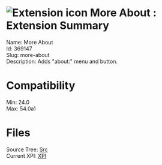 # ![Extension icon](https://addons.thunderbird.net/user-media/addon_icons/369/369147-64.png?modified=1485174021) More About : Extension Summary

Name: More About  
Id: 369147  
Slug: more-about  
Description: Adds "about:" menu and button.
  

# Compatibility
Min: 24.0  
Max: 54.0a1  

# Files

Source Tree: [Src](C:/Dev/Thunderbird/ThunderKdB/xall/xOther/369147-more-about/src)  
Current XPI: [XPI](C:/Dev/Thunderbird/ThunderKdB/xall/xOther/369147-more-about/xpi)  



